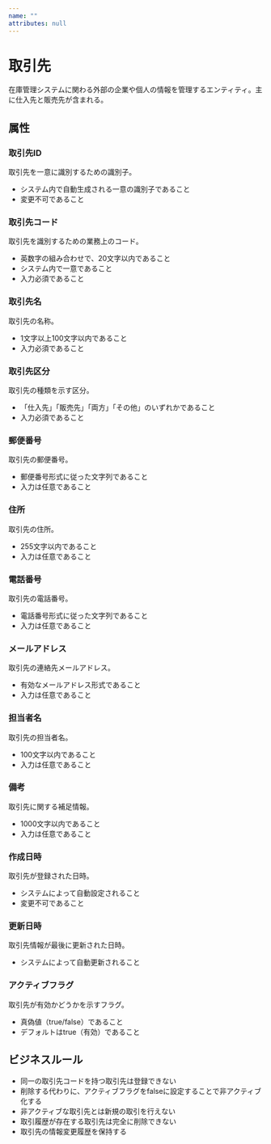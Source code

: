 ```yaml
---
name: ""
attributes: null
---
```


# 取引先

在庫管理システムに関わる外部の企業や個人の情報を管理するエンティティ。主に仕入先と販売先が含まれる。

## 属性

### 取引先ID

取引先を一意に識別するための識別子。

- システム内で自動生成される一意の識別子であること
- 変更不可であること

### 取引先コード

取引先を識別するための業務上のコード。

- 英数字の組み合わせで、20文字以内であること
- システム内で一意であること
- 入力必須であること

### 取引先名

取引先の名称。

- 1文字以上100文字以内であること
- 入力必須であること

### 取引先区分

取引先の種類を示す区分。

- 「仕入先」「販売先」「両方」「その他」のいずれかであること
- 入力必須であること

### 郵便番号

取引先の郵便番号。

- 郵便番号形式に従った文字列であること
- 入力は任意であること

### 住所

取引先の住所。

- 255文字以内であること
- 入力は任意であること

### 電話番号

取引先の電話番号。

- 電話番号形式に従った文字列であること
- 入力は任意であること

### メールアドレス

取引先の連絡先メールアドレス。

- 有効なメールアドレス形式であること
- 入力は任意であること

### 担当者名

取引先の担当者名。

- 100文字以内であること
- 入力は任意であること

### 備考

取引先に関する補足情報。

- 1000文字以内であること
- 入力は任意であること

### 作成日時

取引先が登録された日時。

- システムによって自動設定されること
- 変更不可であること

### 更新日時

取引先情報が最後に更新された日時。

- システムによって自動更新されること

### アクティブフラグ

取引先が有効かどうかを示すフラグ。

- 真偽値（true/false）であること
- デフォルトはtrue（有効）であること

## ビジネスルール

- 同一の取引先コードを持つ取引先は登録できない
- 削除する代わりに、アクティブフラグをfalseに設定することで非アクティブ化する
- 非アクティブな取引先とは新規の取引を行えない
- 取引履歴が存在する取引先は完全に削除できない
- 取引先の情報変更履歴を保持する
